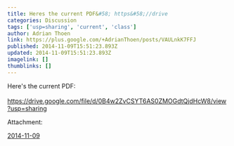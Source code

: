 ```yaml
---
title: Heres the current PDF&#58; https&#58;//drive
categories: Discussion
tags: ['usp=sharing', 'current', 'class']
author: Adrian Thoen
link: https://plus.google.com/+AdrianThoen/posts/VAULnkK7FFJ
published: 2014-11-09T15:51:23.893Z
updated: 2014-11-09T15:51:23.893Z
imagelink: []
thumblinks: []
---
```


Here&#39;s the current PDF:<br /><br /><a href="https://drive.google.com/file/d/0B4w2ZvCSYT6AS0ZMOGdtQjdHcW8/view?usp=sharing" class="ot-anchor">https://drive.google.com/file/d/0B4w2ZvCSYT6AS0ZMOGdtQjdHcW8/view?usp=sharing</a>


Attachment:

<a href='https://plus.google.com/photos/113847025671240258531/albums/6079729778841101777?sqi=100084733231320276299&sqsi=495ab0e7-7352-40c7-9718-677d19c9273e'>2014-11-09</a>


